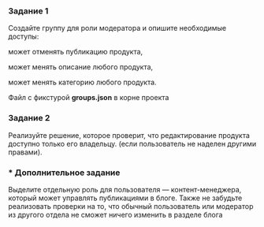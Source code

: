### Задание 1
Создайте группу для роли модератора и опишите необходимые доступы:

может отменять публикацию продукта,

может менять описание любого продукта,

может менять категорию любого продукта.

Файл с фикстурой __groups.json__ в корне проекта 

### Задание 2
Реализуйте решение, которое проверит, что редактирование продукта доступно только его владельцу.
(если пользователь не наделен другими правами).

### * Дополнительное задание
Выделите отдельную роль для пользователя — контент-менеджера, который может управлять публикациями в блоге. 
Также не забудьте реализовать проверки на то, что обычный пользователь или модератор из другого отдела не сможет ничего
изменить в разделе блога
